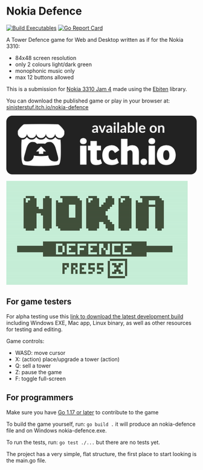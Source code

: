 # Nokia Defence

[![Build Executables](https://github.com/sinisterstuf/nokia-defence/actions/workflows/build.yml/badge.svg)](https://github.com/sinisterstuf/nokia-defence/actions/workflows/build.yml) [![Go Report Card](https://goreportcard.com/badge/github.com/sinisterstuf/nokia-defence)](https://goreportcard.com/report/github.com/sinisterstuf/nokia-defence)

A Tower Defence game for Web and Desktop written as if for the Nokia 3310:

- 84x48 screen resolution
- only 2 colours light/dark green
- monophonic music only
- max 12 buttons allowed

This is a submission for [Nokia 3310 Jam 4](https://itch.io/jam/nokiajam4) made using the [Ebiten](https://ebiten.org/) library.

You can download the published game or play in your browser at: [sinisterstuf.itch.io/nokia-defence][itchio-link]

[![Play on itch.io](artwork/itchio-badge.svg)][itchio-link]

[![Screen recording of actual gameplay](artwork/game-preview.gif)][itchio-link]

## For game testers

For alpha testing use this [link to download the latest development build][nightly-link] including Windows EXE, Mac app, Linux binary, as well as other resources for testing and editing.

Game controls:
- WASD: move cursor
- X: (action) place/upgrade a tower (action)
- Q: sell a tower
- Z: pause the game
- F: toggle full-screen

## For programmers

Make sure you have [Go 1.17 or later](https://go.dev/) to contribute to the game

To build the game yourself, run: `go build .` it will produce an nokia-defence file and on Windows nokia-defence.exe.

To run the tests, run: `go test ./...` but there are no tests yet.

The project has a very simple, flat structure, the first place to start looking is the main.go file.

[nightly-link]: https://nightly.link/sinisterstuf/nokia-defence/workflows/build/main/nokia-defence-bundle.zip
[itchio-link]: https://sinisterstuf.itch.io/nokia-defence
